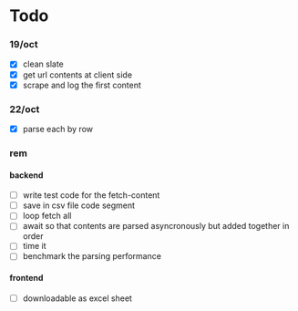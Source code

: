 # Todo

### 19/oct
- [X] clean slate
- [X] get url contents at client side
- [X] scrape and log the first content

### 22/oct
- [X] parse each by row

### rem

#### backend
- [ ] write test code for the fetch-content
- [ ] save in csv file code segment
- [ ] loop fetch all
- [ ] await so that contents are parsed asyncronously but added together in order
- [ ] time it
- [ ] benchmark the parsing performance

#### frontend
- [ ] downloadable as excel sheet